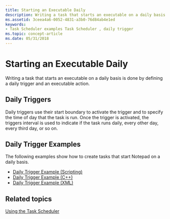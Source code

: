 ```yaml
---
title: Starting an Executable Daily
description: Writing a task that starts an executable on a daily basis is done by defining a daily trigger and an executable action.
ms.assetid: 3ceea4a6-0052-4831-a3b0-76d84ab4e1ed
keywords:
- Task Scheduler examples Task Scheduler , daily trigger
ms.topic: concept-article
ms.date: 05/31/2018
---
```


# Starting an Executable Daily

Writing a task that starts an executable on a daily basis is done by defining a daily trigger and an executable action.

## Daily Triggers

Daily triggers use their start boundary to activate the trigger and to specify the time of day that the task is run. Once the trigger is activated, the triggers interval is used to indicate if the task runs daily, every other day, every third day, or so on.

## Daily Trigger Examples

The following examples show how to create tasks that start Notepad on a daily basis.

-   [Daily Trigger Example (Scripting)](daily-trigger-example--scripting-.md)
-   [Daily Trigger Example (C++)](daily-trigger-example--c---.md)
-   [Daily Trigger Example (XML)](daily-trigger-example--xml-.md)

## Related topics

<dl> <dt>

[Using the Task Scheduler](using-the-task-scheduler.md)
</dt> </dl>

 

 




